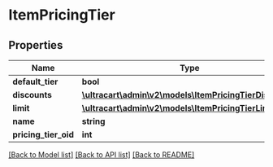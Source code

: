 # ItemPricingTier

## Properties
Name | Type | Description | Notes
------------ | ------------- | ------------- | -------------
**default_tier** | **bool** |  | [optional] 
**discounts** | [**\ultracart\admin\v2\models\ItemPricingTierDiscount[]**](ItemPricingTierDiscount.md) |  | [optional] 
**limit** | [**\ultracart\admin\v2\models\ItemPricingTierLimit**](ItemPricingTierLimit.md) |  | [optional] 
**name** | **string** |  | [optional] 
**pricing_tier_oid** | **int** |  | [optional] 

[[Back to Model list]](../README.md#documentation-for-models) [[Back to API list]](../README.md#documentation-for-api-endpoints) [[Back to README]](../README.md)


